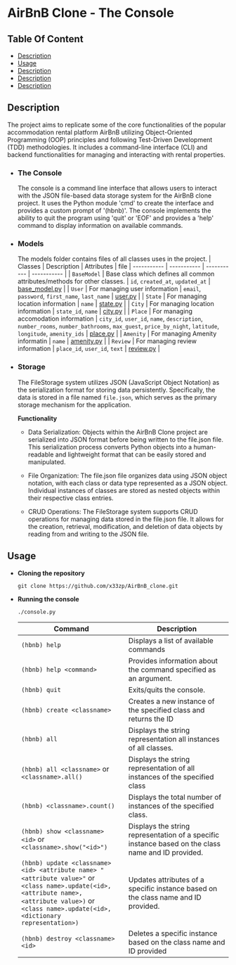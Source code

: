 # AirBnB Clone - The Console

## Table Of Content
- [Description](#description)
- [Usage](#usage)
- [Description](#description)
- [Description](#description)
- [Description](#description)

## Description <a name="description">
The project aims to replicate some of the core functionalities of the popular accommodation rental platform AirBnB utilizing Object-Oriented Programming (OOP) principles and following Test-Driven Development (TDD) methodologies. It includes a command-line interface (CLI) and backend functionalities for managing and interacting with rental properties.

- ### The Console
  The console is a command line interface that allows users to interact with the JSON file-based data storage system for the AirBnB clone project. It uses the Python module 'cmd' to create the interface and provides a custom prompt of '(hbnb)'. The console implements the ability to quit the program using 'quit' or 'EOF' and provides a 'help' command to display information on available commands.

- ### Models
  The models folder contains files of all classes uses in the project.
  | Classes | Description | Attributes | file
  | ----------- | ----------- | ----------- | ----------- |
  | `BaseModel` | Base class which defines all common attributes/methods for other classes. | `id`, `created_at`, `updated_at` | [base_model.py](https://github.com/x33zp/AirBnB_clone/blob/main/models/base_model.py) |
  | `User` | For managing user information | `email`, `password`, `first_name`, `last_name` | [user.py](https://github.com/x33zp/AirBnB_clone/blob/main/models/user.py) |
  | `State` | For managing location information | `name` | [state.py](https://github.com/x33zp/AirBnB_clone/blob/main/models/state.py) |
  | `City` | For managing location information | `state_id`, `name` | [city.py](https://github.com/x33zp/AirBnB_clone/blob/main/models/city.py) |
  | `Place` |  For managing accomodation information | `city_id`, `user_id`, `name`, `description`, `number_rooms`, `number_bathrooms`, `max_guest`, `price_by_night`, `latitude`, `longitude`, `amenity_ids` | [place.py](https://github.com/x33zp/AirBnB_clone/blob/main/models/place.py) |
  | `Amenity` | For managing Amenity informatin | `name` | [amenity.py](https://github.com/x33zp/AirBnB_clone/blob/main/models/amenity.py) |
  | `Review` | For managing review information | `place_id`, `user_id`, `text` | [review.py](https://github.com/x33zp/AirBnB_clone/blob/main/models/review.py) |

- ### Storage
  The FileStorage system utilizes JSON (JavaScript Object Notation) as the serialization format for storing data persistently. Specifically, the data is stored in a file named `file.json`, which serves as the primary storage mechanism for the application.

  **Functionality**
  - Data Serialization: Objects within the AirBnB Clone project are serialized into JSON format before being written to the file.json file. This serialization process converts Python objects into a human-readable and lightweight format that can be easily stored and manipulated.

  - File Organization: The file.json file organizes data using JSON object notation, with each class or data type represented as a JSON object. Individual instances of classes are stored as nested objects within their respective class entries.

  - CRUD Operations: The FileStorage system supports CRUD operations for managing data stored in the file.json file. It allows for the creation, retrieval, modification, and deletion of data objects by reading from and writing to the JSON file.


## Usage <a name="usage">
- **Cloning the repository**
  ```
  git clone https://github.com/x33zp/AirBnB_clone.git
  ```

- **Running the console**
  ```
  ./console.py
  ```

  | Command | Description |
  | ----------- | ----------- |
  | `(hbnb) help ` | Displays a list of available commands |
  |  `(hbnb) help <command>` | Provides information about the command specified as an argument. |
  | `(hbnb) quit` | Exits/quits the console. |
  | `(hbnb) create <classname>` | Creates a new instance of the specified class and returns the ID |
  | `(hbnb) all` | Displays the string representation all instances of all classes. |
  | `(hbnb) all <classname>` or <br>  `<classname>.all()` | Displays the string representation of all instances of the specified class |
  | `(hbnb) <classname>.count()` | Displays the total number of instances of the specified class. |
  | `(hbnb) show <classname> <id>` or <br> `<classname>.show("<id>")` | Displays the string representation of a specific instance based on the class name and ID provided. |
  | `(hbnb) update <classname> <id> <attribute name> "<attribute value>"` or <br> `<class name>.update(<id>, <attribute name>, <attribute value>)` or <br> `<class name>.update(<id>, <dictionary representation>)` | Updates attributes of a specific instance based on the class name and ID provided.  |
  | `(hbnb) destroy <classname> <id>` | Deletes a specific instance based on the class name and ID provided |